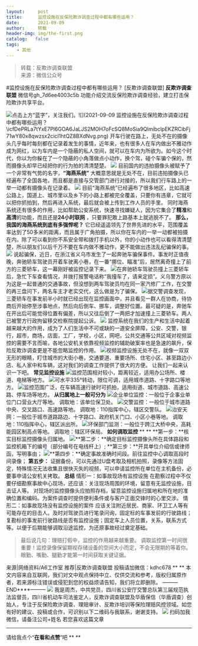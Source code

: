 ```yaml
---
layout:     post
title:      监控设施在反保险欺诈调查过程中都有哪些运用？
date:       2021-09-09
author:     转载
header-img: img/the-first.png
catalog:   false
tags:
    - 其他
---
```


<blockquote><p>转载：反欺诈调查联盟<br>
来源：微信公众号</p></blockquote>

#监控设施在反保险欺诈调查过程中都有哪些运用？
[反欺诈调查联盟]
**反欺诈调查联盟**
微信号gh_7d6ee4003c5b
功能介绍交流反保险欺诈调查经验，建立打击保险欺诈共享平台。

![]({{site.baseurl}}/postimg/icfDePRLa7tYxE7Pl6GOA6JaLJS2MOH7oLqibgEhxp56uq2ufXcD2CHibKhlgEziaeNzPn4L5kXBzfL3siaQ7lnPVBA.png)点击上方“蓝字”，关注我们。![](2021-09-09
监控设施在反保险欺诈调查过程中都有哪些运用？\\icfDePRLa7tYxE7Pl6GOA6JaLJS2MOH7oFcSQ8MoSia9QlmibclpEKZRCibFj71wY80x8qwzsx2cicI1htQZ8BXdNvg.png)
开车行驶在路上，无处不在的摄像头几乎每时每刻都在记录着发生的事情，近年来，也有很多人在车内做出不雅动作成为网红，以为车内是一个隐蔽的私人空间，就可以在车内为所欲为。如今这个时代，你以为你躲在了一个隐蔽的小角落做点小动作，换个驾，碰个车骗个保的，然而摄像头却早已经把你的行为拍的清清楚楚。
![]({{site.baseurl}}/postimg/xtWkOXJic7g3iceFqt9rQdvV6xqQJwt3TZU4pdlf5A10zJU9nVzeibKyWzga7mKNwVzfEMClu8hCpYibLPkOB3A7Sg.png)
目前国内的违拍摄像头被赋予了一个非常有气势的名字，**“海燕系统”**
大概意思就是无处不在，目前违拍摄像头已经遍布了全国各地，而且都是直接与交管部门进行对接的，所以我们行车路上的一举一动都有摄像头在记录着。
![]({{site.baseurl}}/postimg/xtWkOXJic7g3iceFqt9rQdvV6xqQJwt3TZyLu2pZb5G911ejI6oDXx8vSQqL4N6Uic33fqQy8nZ5IIRKBzscME3Mw.png)
目前“海燕系统”已经遍布了很多地区，比如高速公路上，国道上、城市里以及乡下的小路上都被完全覆盖，只要你有违章，它就可以把你抓拍到，然后再进入系统，最后就会被上传到工作人员的手里。
同时海燕系统还有很多的作用，比如帮助公安系统，快速寻找嫌疑人，因为它集合了**精准**和**高清**的功能，而且还是**24小时联网**
，只要罪犯敢上路基本上就逃脱不了。
**那么，我国的海燕系统到底有多强悍呢？**
它已经遥遥领先了世界先进的水平，范围覆盖率达到了50多米的距离，而且属于广角拍摄，所以你在车内的一举一动都被拍摄在内。除了可以看到你不系安全带和拨打手机以外，你的小动作也可以看得清清楚楚，所以朋友们以后千万不要在车内做不雅动作，更不能做出违法乱纪骗保的事。
![]({{site.baseurl}}/postimg/xtWkOXJic7g3iceFqt9rQdvV6xqQJwt3TZUZzlKo3VUe3wk1SX2WMTP0VibLOJU2UkeACYzxDWLES9vAo5fmgd35A.png)
说起骗保，近日，在浙江省义乌市发生了一起奔驰车骗保事件。事发时正值夜晚，奔驰轿车驾驶员开着车驶离小巷，在一番“挪位、瞄准”后，居然离奇撞上了前方的三菱轿车，这一幕刚好被监控记录下来。
![]({{site.baseurl}}/postimg/L6usUGPiatBSfaVhKYk0k5aqD9CTb0e00F1DEp7ITs9wRV2wskiaPaGyQic0mdeGjSuWTupBAhQ7UXt3Bic6bOy9Bw.jpeg)在奔驰轿车驾驶员撞上三菱轿车后，急忙下车查看情况，并拨打报警电话称“我撞车了，请来定损”。义乌警方原以为这是一起普通的交通事故，但没想到两车驾驶员均在同一家汽修厂工作，在交警的再三盘问下，两名车主才老实交代，这么做是为了骗保。
![]({{site.baseurl}}/postimg/L6usUGPiatBSfaVhKYk0k5aqD9CTb0e008kaJIgtNPEACiawTpbjWiaLFkjVFxPWJPqqHsCB0Cp3lsWicC8ZHZ9ic0g.jpeg)据交警调查发现，三菱轿车在事发前半小时就已经出现在监控画面中，并且看见一群人在协商，待协商后开始停至涉事地点，然后向后倒车、挪车，调整好位置。最可疑的是，奔驰车在开出后可能觉得位置有偏差，所以又往后倒了一两把才加速撞上三菱轿车。两人已被警方行政拘留移交检察院提起公诉。
![]({{site.baseurl}}/postimg/L6usUGPiatBSfaVhKYk0k5aqD9CTb0e00o4Cvibk7GWIVJVZFswwPODRapmcQ3icXPbYLaf7hvUp3p2QuJq9RUbKg.jpeg)
监控系统在我们的生产和生活中起着越来越大的作用，成为了人们生活中不可或缺的一道安全屏障，公安、交警，银行，超市，商场，店面，工厂，学校，小区，网吧，公共交通等公共区域对视频监控的需要不言而喻，各地公安机关依靠视频监控的辅助破案率也是急速的飙升，保险反欺诈调查更是不能忽略监控的作用。
![](https://mmbiz.qpic.cn/mmbiz/gSIDSdhgvW0b3AI3P65C9JobUYib9RePic25sRYx1OUd6ArfwG7CltlIIbh2POv5QPWWN8z6AUFnqVebekrSs2ng/640?wxfmt=jpeg)视频监控设施无处不在，就像一双双无形的眼睛，盯住城市的大街小巷，交通要道、重要场所、住宅小区、甚至路边小店、私人家中和车辆，这对我们的调查工作提供了很大的方便。
让我们一起来认识一下吧。
****常见监控设施****
![](https://mmbiz.qpic.cn/mmbiz/gSIDSdhgvW0b3AI3P65C9JobUYib9RePicKseEKDoqfzv9fdCBmKUmMSl8dTDuu5H1dhFXTusM1UlI4Bw74LSA2w/640?wxfmt=jpeg&tp=webp&wxfrom=5&wx_lazy=1&wx_co=1)监控范围相对较小，距离较近，适用办公场所、楼道、电梯等地方。
![](https://mmbiz.qpic.cn/mmbiz/gSIDSdhgvW0b3AI3P65C9JobUYib9RePicLXRiay1uVbBbdURgfw4wvXyYnvSYtZReJjYhEundQMias9Wk9ye41uibQ/640?wxfmt=jpeg&tp=webp&wxfrom=5&wx_lazy=1&wx_co=1)可水平335°转动，限位可调，适用城市道路、十字路口等地方。
![](https://mmbiz.qpic.cn/mmbiz/gSIDSdhgvW0b3AI3P65C9JobUYib9RePicybjU0KjjjR5WlouGJqjd8WUPXrXvGSfAiaeIu6WcoQHBkAz4l2sCE4Q/640?wxfmt=jpeg&tp=webp&wxfrom=5&wx_lazy=1&wx_co=1)监控范围广泛，在车辆高速行驶时可抓拍，适用街道、城市道路、高速公路、停车场等地方。
****从归属地上一般可分为****
![](https://mmbiz.qpic.cn/mmbiz/gSIDSdhgvW0b3AI3P65C9JobUYib9RePichoouZgrqxc7fjzZrxTOJHgW0aoa5SHuib2agBVSUNiafgw2pBBnzSVhQ/640?wxfmt=jpeg&tp=webp&wxfrom=5&wx_lazy=1&wx_co=1)企业单位监控：一般位于企事业单位门口营业大厅等地。
调取地：该单位保卫处。
![](https://mmbiz.qpic.cn/mmbiz/gSIDSdhgvW0b3AI3P65C9JobUYib9RePickbSUjXvmXW8wFSJkEgSwpDOnfsAyGtwPz0xrRbKibIDmQBTLiciayic6VQ/640?wxfmt=jpeg&tp=webp&wxfrom=5&wx_lazy=1&wx_co=1)交警监控：一般位于城市道路中央、交叉路口、高速路等地。
调取地：110指挥中心，辖区交警队。
![](https://mmbiz.qpic.cn/mmbiz/gSIDSdhgvW0b3AI3P65C9JobUYib9RePicBUPoDfHaazxYDx9wESfepcv2icM4t9GrlH1OiaVqvFQiabgFOgnXUODGQ/640?wxfmt=jpeg&tp=webp&wxfrom=5&wx_lazy=1&wx_co=1)治安天网：一般位于城市道路路边、十字路口、政府机关门口、小区小巷等地。
调取地：110指挥中心，辖区派出所。
![](https://mmbiz.qpic.cn/mmbiz/gSIDSdhgvW0b3AI3P65C9JobUYib9RePicP4WG2wPDSic12jKZ4N9YYArumLJMVVYI68whuZEIvGqopEmQDicrfzQg/640?wxfmt=jpeg&tp=webp&wxfrom=5&wx_lazy=1&wx_co=1)环保部门监测：一般位于跨江大桥中央，高耗能园区制高点等地。
调取地：辖区环保局。
****如何调取监控****
**
**
**第一步：**核实目标监控摄像头归属地。
![](https://mmbiz.qpic.cn/mmbiz/gSIDSdhgvW0b3AI3P65C9JobUYib9RePiczWw4Jw8icqZSRteW6bvnILsMMEzw9RgGOIPSey5Ny9FvPJNATAvr5KA/640?wxfmt=jpeg&tp=webp&wxfrom=5&wx_lazy=1&wx_co=1)**第二步：**确定目标监控摄像头所在具体路段和监控机箱下的编号（部分编号在电线杆上）;
**第三步：**开具单位介绍信或律师函，写明事由；
![](https://mmbiz.qpic.cn/mmbiz/gSIDSdhgvW0b3AI3P65C9JobUYib9RePicEYwTWtdpUV6XbW4nasOW4EXwDbZRSTX4iblXicy8RB9xp4Q2brzOKR0Q/640?wxfmt=jpeg&tp=webp&wxfrom=5&wx_lazy=1&wx_co=1)**第四步：**确定事故准确时间段。前往监控中心调取高段时间录像；
**第五步：**
证据备份，可以先通过U盘考取及相机拍照，录像等方法固定，特殊情况无法收集且很快灭失的视频，可以申请监控所在单位在主机备份，必要事申请公安机关拷取。
****总结****
情形一：如事故现场有监控设施
在勘察过程中不仅要仔细勘察事故中心现场，还应该：关注现场周围的环境，留意有无监控设施，目击证人等。
对现场的监控摄像头应拍照存档，留意监控设施归属地和所在地的准确位置和编码。为案件调查时提供便利条件或与客户正面交锋时的心里交涉。
情形二：如事故现场没有监控设施的案件
应该关注附近居民、商家、环卫工人等有可能存在的目击人。及时对驾驶员进行笔录问询，固定标的车事发前的行驶路线；复勘标的事发前行驶路线是否有监控设施；固定车上人员位置，关系，联系方式等。以便于后期能够调取沿途监控，为还原事故经过奠定基础。
>最后说几句：理赔打假中，监控的作用越来越重要。
>调取监控第一时间很重要！监控录像保留期视存储设备的空间大小而定，不会无限期的等着你。眼勤、嘴勤、腿勤才能第一时间获取关键证据。
>
>
>
来源|网络资料/A6工作室
推荐|反欺诈调查联盟
投稿请加微信：kdhc678
**
**
本文内容来自互联网，我们对文中观点保持中立、仅供交流和参考，版权归属原作者，若来源标注错误或侵犯到您的权益烦请告知，我们将立即删除。
———END****———
![]({{site.baseurl}}/postimg/L6usUGPiatBSs5Yxdp5NU9dpdqWanE7Mq7XpTo0mwlia1gia9NNFGTRYKdpVvrK2KgpAPictg52F8U9sicXI1jQ1dzA.jpeg)
我是周杰，中共党员，四川省公安厅交警总队第三届规范执法监督员，四川省机动车司法鉴定人，反欺诈调查联盟及华盾保信（华盾调查）创始人，专注于反保险欺诈调查、理赔审计、反欺诈培训等保险理赔风控领域。如您有好的建议、投稿或合作，可识别以下二维码与我联系，谢谢支持。
![]({{site.baseurl}}/postimg/L6usUGPiatBQLNFXicXXQxXBwjwUmJlPGF0q5ZibOM9kCzhXR7EE7aTbgZIVibDd94F2CTC1GUb6zkDHLFKrVHibfjg.jpeg)
扫码加我微信，请备注公司+姓名
若您喜欢这篇文章
****
请给我点个“**在看和点赞**”吧
**
**
